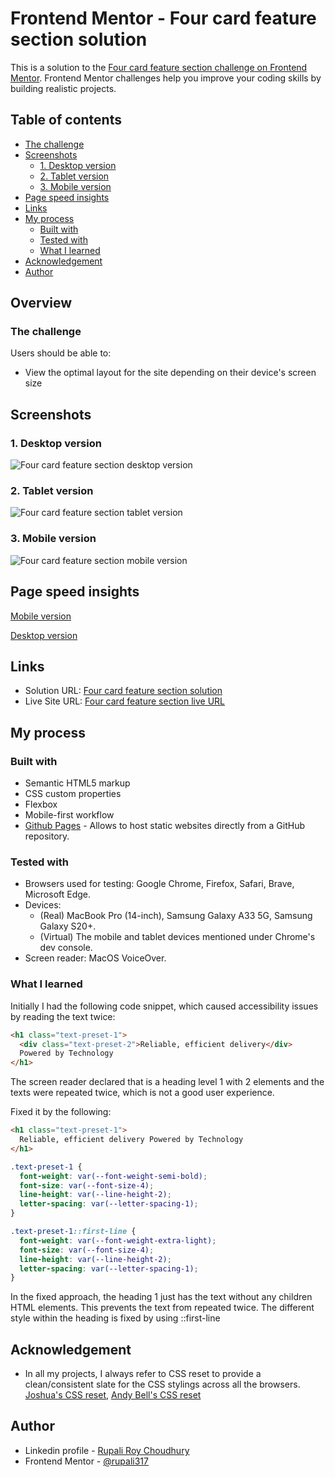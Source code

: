 # Frontend Mentor - Four card feature section solution

This is a solution to the [Four card feature section challenge on Frontend Mentor](https://www.frontendmentor.io/challenges/four-card-feature-section-weK1eFYK). Frontend Mentor challenges help you improve your coding skills by building realistic projects.

## Table of contents

- [The challenge](#the-challenge)
- [Screenshots](#screenshots)
  - [1. Desktop version](#1-desktop-version)
  - [2. Tablet version](#2-tablet-version)
  - [3. Mobile version](#3-mobile-version)
- [Page speed insights](#page-speed-insights)
- [Links](#links)
- [My process](#my-process)
  - [Built with](#built-with)
  - [Tested with](#tested-with)
  - [What I learned](#what-i-learned)
- [Acknowledgement](#acknowledgement)
- [Author](#author)

## Overview

### The challenge

Users should be able to:

- View the optimal layout for the site depending on their device's screen size

## Screenshots

### 1. Desktop version

![Four card feature section desktop version](./screenshots/desktop-four-card-feature-section.png)

### 2. Tablet version

![Four card feature section tablet version](./screenshots/tablet-four-card-feature-section.png)

### 3. Mobile version

![Four card feature section mobile version](./screenshots/mobile-four-card-feature-section.png)

## Page speed insights

[Mobile version](https://pagespeed.web.dev/analysis/https-rupali317-github-io-four-card-feature-section-master/ppj9k41en9?form_factor=mobile)

[Desktop version](https://pagespeed.web.dev/analysis/https-rupali317-github-io-four-card-feature-section-master/ppj9k41en9?form_factor=desktop)

## Links

- Solution URL: [Four card feature section solution](https://rupali317.github.io/four-card-feature-section-master/)
- Live Site URL: [Four card feature section live URL](https://github.com/rupali317/four-card-feature-section-master)

## My process

### Built with

- Semantic HTML5 markup
- CSS custom properties
- Flexbox
- Mobile-first workflow
- [Github Pages](https://pages.github.com/) - Allows to host static websites directly from a GitHub repository.

### Tested with

- Browsers used for testing: Google Chrome, Firefox, Safari, Brave, Microsoft Edge.
- Devices:
  - (Real) MacBook Pro (14-inch), Samsung Galaxy A33 5G, Samsung Galaxy S20+.
  - (Virtual) The mobile and tablet devices mentioned under Chrome's dev console.
- Screen reader: MacOS VoiceOver.

### What I learned

Initially I had the following code snippet, which caused accessibility issues by reading the text twice:

```html
<h1 class="text-preset-1">
  <div class="text-preset-2">Reliable, efficient delivery</div>
  Powered by Technology
</h1>
```

The screen reader declared that is a heading level 1 with 2 elements and the texts were repeated twice, which is not a good user experience.

Fixed it by the following:

```html
<h1 class="text-preset-1">
  Reliable, efficient delivery Powered by Technology
</h1>
```

```css
.text-preset-1 {
  font-weight: var(--font-weight-semi-bold);
  font-size: var(--font-size-4);
  line-height: var(--line-height-2);
  letter-spacing: var(--letter-spacing-1);
}

.text-preset-1::first-line {
  font-weight: var(--font-weight-extra-light);
  font-size: var(--font-size-4);
  line-height: var(--line-height-2);
  letter-spacing: var(--letter-spacing-1);
}
```

In the fixed approach, the heading 1 just has the text without any children HTML elements. This prevents the text from repeated twice. The different style within the heading is fixed by using ::first-line

## Acknowledgement

- In all my projects, I always refer to CSS reset to provide a clean/consistent slate for the CSS stylings across all the browsers. [Joshua's CSS reset](https://www.joshwcomeau.com/css/custom-css-reset/), [Andy Bell's CSS reset](https://piccalil.li/blog/a-more-modern-css-reset/)

## Author

- Linkedin profile - [Rupali Roy Choudhury](https://www.linkedin.com/in/rupali-rc/)
- Frontend Mentor - [@rupali317](https://www.frontendmentor.io/profile/rupali317)
